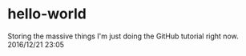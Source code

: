 # hello-world
Storing the massive things
I'm just doing the GitHub tutorial right now. 2016/12/21 23:05
